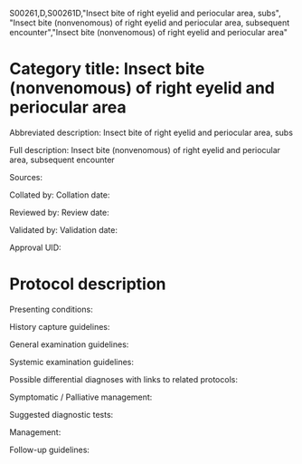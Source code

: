 S00261,D,S00261D,"Insect bite of right eyelid and periocular area, subs", "Insect bite (nonvenomous) of right eyelid and periocular area, subsequent encounter","Insect bite (nonvenomous) of right eyelid and periocular area"
# Category title: Insect bite (nonvenomous) of right eyelid and periocular area

Abbreviated description: Insect bite of right eyelid and periocular area, subs

Full description: Insect bite (nonvenomous) of right eyelid and periocular area, subsequent encounter

Sources:

Collated by:
Collation date:

Reviewed by:
Review date:

Validated by:
Validation date:

Approval UID:

# Protocol description

Presenting conditions:

History capture guidelines:

General examination guidelines:

Systemic examination guidelines:

Possible differential diagnoses with links to related protocols:

Symptomatic / Palliative management:

Suggested diagnostic tests:

Management:

Follow-up guidelines:

